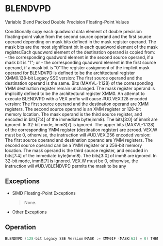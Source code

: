 # BLENDVPD

Variable Blend Packed Double Precision Floating-Point Values

Conditionally copy each quadword data element of double precision floating-point value from the second source operand and the first source operand depending on mask bits defined in the mask register operand.
The mask bits are the most significant bit in each quadword element of the mask register.Each quadword element of the destination operand is copied from: - the corresponding quadword element in the second source operand, if a mask bit is "1"; or - the corresponding quadword element in the first source operand, if a mask bit is "0"The register assignment of the implicit mask operand for BLENDVPD is defined to be the architectural register XMM0.128-bit Legacy SSE version: The first source operand and the destination operand is the same.
Bits (MAXVL-1:128) of the corresponding YMM destination register remain unchanged.
The mask register operand is implicitly defined to be the architectural register XMM0.
An attempt to execute BLENDVPD with a VEX prefix will cause #UD.VEX.128 encoded version: The first source operand and the destination operand are XMM registers.
The second source operand is an XMM register or 128-bit memory location.
The mask operand is the third source register, and encoded in bits[7:4] of the immediate byte(imm8).
The bits[3:0] of imm8 are ignored.
In 32-bit mode, imm8[7] is ignored.
The upper bits (MAXVL-1:128) of the corresponding YMM register (destination register) are zeroed.
VEX.W must be 0, otherwise, the instruction will #UD.VEX.256 encoded version: The first source operand and destination operand are YMM registers.
The second source operand can be a YMM register or a 256-bit memory location.
The mask operand is the third source register, and encoded in bits[7:4] of the immediate byte(imm8).
The bits[3:0] of imm8 are ignored.
In 32-bit mode, imm8[7] is ignored.
VEX.W must be 0, otherwise, the instruction will #UD.VBLENDVPD permits the mask to be any 

## Exceptions

- SIMD Floating-Point Exceptions
  > None.
- Other Exceptions

## Operation

```C
BLENDVPD (128-bit Legacy SSE Version)MASK := XMM0IF (MASK[63] = 0) THEN DEST[63:0] := DEST[63:0]ELSE DEST [63:0] := SRC[63:0] FIIF (MASK[127] = 0) THEN DEST[127:64] := DEST[127:64]ELSE DEST [127:64] := SRC[127:64] FIDEST[MAXVL-1:128] (Unmodified)VBLENDVPD (VEX.128 Encoded Version)MASK := SRC3IF (MASK[63] = 0) THEN DEST[63:0] := SRC1[63:0]ELSE DEST [63:0] := SRC2[63:0] FIIF (MASK[127] = 0) THEN DEST[127:64] := SRC1[127:64]ELSE DEST [127:64] := SRC2[127:64] FIDEST[MAXVL-1:128] := 0VBLENDVPD (VEX.256 Encoded Version)MASK := SRC3IF (MASK[63] = 0) THEN DEST[63:0] := SRC1[63:0]ELSE DEST [63:0] := SRC2[63:0] FIIF (MASK[127] = 0) THEN DEST[127:64] := SRC1[127:64]ELSE DEST [127:64] := SRC2[127:64] FIIF (MASK[191] = 0) THEN DEST[191:128] := SRC1[191:128]ELSE DEST [191:128] := SRC2[191:128] FIIF (MASK[255] = 0) THEN DEST[255:192] := SRC1[255:192]ELSE DEST [255:192] := SRC2[255:192] FIIntel C/C++ Compiler Intrinsic EquivalentBLENDVPD __m128d _mm_blendv_pd(__m128d v1, __m128d v2, __m128d v3);VBLENDVPD __m128 _mm_blendv_pd (__m128d a, __m128d b, __m128d mask);VBLENDVPD __m256 _mm256_blendv_pd (__m256d a, __m256d b, __m256d mask);
```
